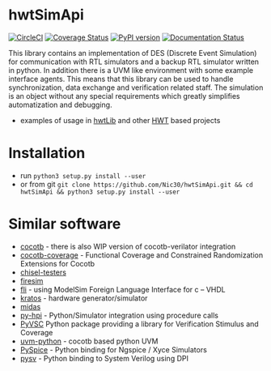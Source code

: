 # hwtSimApi

[![CircleCI](https://circleci.com/gh/Nic30/hwtSimApi.svg?style=svg)](https://circleci.com/gh/Nic30/hwtSimApi)
[![Coverage Status](https://coveralls.io/repos/github/Nic30/hwtSimApi/badge.svg?branch=master)](https://coveralls.io/github/Nic30/hwtSimApi?branch=master)
[![PyPI version](https://badge.fury.io/py/hwtSimApi.svg)](http://badge.fury.io/py/hwtSimApi)
[![Documentation Status](https://readthedocs.org/projects/hwtsimapi/badge/?version=latest)](http://hwtsimapi.readthedocs.io/en/latest/?badge=latest)

This library contains an implementation of DES (Discrete Event Simulation) for communication with RTL simulators and a backup RTL simulator written in python.
In addition there is a UVM like environment with some example interface agents.
This means that this library can be used to handle synchronization, data exchange and verification related staff.
The simulation is an object without any special requirements which greatly simplifies automatization and debugging.

* examples of usage in [hwtLib](https://github.com/Nic30/hwtLib) and other [HWT](https://github.com/Nic30/hwt) based projects

# Installation

* run `python3 setup.py install --user`
* or from git `git clone https://github.com/Nic30/hwtSimApi.git && cd hwtSimApi && python3 setup.py install --user`


# Similar software

* [cocotb](https://github.com/cocotb/cocotb) - there is also WIP version of cocotb-verilator integration
* [cocotb-coverage](https://github.com/mciepluc/cocotb-coverage) - Functional Coverage and Constrained Randomization Extensions for Cocotb
* [chisel-testers](https://github.com/freechipsproject/chisel-testers)
* [firesim](https://github.com/firesim/firesim)
* [fli](https://github.com/andrepool/fli) - using ModelSim Foreign Language Interface for c – VHDL
* [kratos](https://github.com/Kuree/kratos) - hardware generator/simulator
* [midas](https://github.com/ucb-bar/midas)
* [py-hpi](https://github.com/fvutils/py-hpi) - Python/Simulator integration using procedure calls
* [PyVSC](https://github.com/fvutils/pyvsc) Python package providing a library for Verification Stimulus and Coverage
* [uvm-python](https://github.com/tpoikela/uvm-python) - cocotb based python UVM
* [PySpice](https://github.com/FabriceSalvaire/PySpice) - Python binding for Ngspice / Xyce Simulators
* [pysv](https://github.com/Kuree/pysv) - Python binding to System Verilog using DPI

